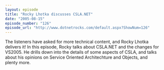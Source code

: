 ```yaml
---
layout: episode
title: "Rocky Lhotka discusses CSLA.NET"
date: "2005-08-15"
episode_number: "126"
episode_url: "http://www.dotnetrocks.com/default.aspx?ShowNum=126"
---
```


The listeners have asked for more technical content, and Rocky Lhotka delivers it!  In this episode, Rocky talks about CSLA.NET and the changes for VS2005.  He drills down into the details of some aspects of CSLA, and talks about his opinions on Service Oriented Architechture and Objects, and plenty more.
